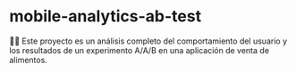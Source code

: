 # mobile-analytics-ab-test
📱🧪 Este proyecto es un análisis completo del comportamiento del usuario y los resultados de un experimento A/A/B en una aplicación de venta de alimentos. 
